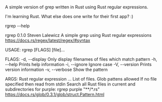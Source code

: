 A simple version of grep written in Rust using Rust regular expressions.

I'm learning Rust. What else does one write for their first app? :)

rgrep --help

  rgrep 0.1.0
  Steven Lalewicz
  A simple grep using Rust regular expressions
  https://docs.rs/regex/latest/regex/#syntax
  
  USAGE:
      rgrep [FLAGS] <pattern> [file]...
   
  FLAGS:
      -d, --display    Only display filenames of files which match pattern
      -h, --help       Prints help information
      -i, --ignore     Ignore case
      -V, --version    Prints version information
      -v, --verbose    Show the pattern
  
  ARGS:
      <pattern>    Rust regular expression
      <file>...    List of files. Glob pattens allowed
                   If no file specified then read from stdin
                   Search all Rust files in current and subdirectories for purple:
                   rgrep purple "**/*.rs"
                   https://docs.rs/glob/0.3.1/glob/struct.Pattern.html
